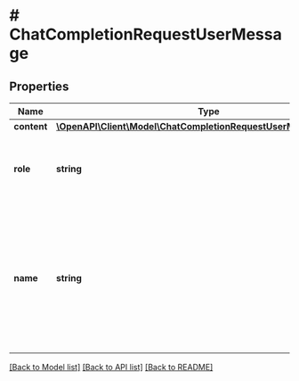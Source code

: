 # # ChatCompletionRequestUserMessage

## Properties

Name | Type | Description | Notes
------------ | ------------- | ------------- | -------------
**content** | [**\OpenAPI\Client\Model\ChatCompletionRequestUserMessageContent**](ChatCompletionRequestUserMessageContent.md) |  |
**role** | **string** | The role of the messages author, in this case &#x60;user&#x60;. |
**name** | **string** | An optional name for the participant. Provides the model information to differentiate between participants of the same role. | [optional]

[[Back to Model list]](../../README.md#models) [[Back to API list]](../../README.md#endpoints) [[Back to README]](../../README.md)
